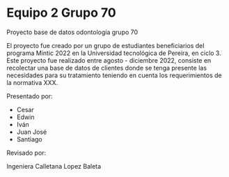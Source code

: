 # Equipo 2 Grupo 70
<hi>Proyecto base de datos odontología grupo 70</h1>
<p>El proyecto fue creado por un grupo de estudiantes beneficiarios del programa Mintic 2022 en la Universidad tecnológica de Pereira, en ciclo 3. Este proyecto fue realizado entre agosto - diciembre 2022, consiste en recolectar una base de datos de clientes donde se tenga presente las necesidades para su tratamiento teniendo en cuenta los requerimientos de la normativa XXX.</p>

<p>Presentado por: </p>
<ul>
  <li>Cesar</li>
  <li>Edwin</li>
  <li>Iván</li>
  <li>Juan José</li>
  <li>Santiago</li>
</ul>

<p>Revisado por: </p>
<p>Ingeniera Calletana Lopez Baleta</p>
